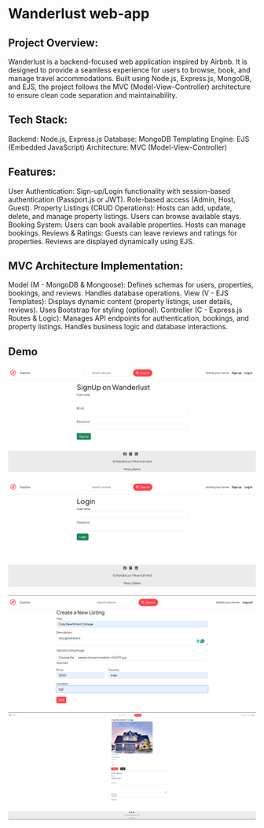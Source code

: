 # Wanderlust web-app

## Project Overview:
Wanderlust is a backend-focused web application inspired by Airbnb. It is designed to provide a seamless experience for users to browse, book, and manage travel accommodations. Built using Node.js, Express.js, MongoDB, and EJS, the project follows the MVC (Model-View-Controller) architecture to ensure clean code separation and maintainability.
## Tech Stack:
Backend: Node.js, Express.js
Database: MongoDB
Templating Engine: EJS (Embedded JavaScript)
Architecture: MVC (Model-View-Controller)
## Features:
User Authentication:
Sign-up/Login functionality with session-based authentication (Passport.js or JWT).
Role-based access (Admin, Host, Guest).
Property Listings (CRUD Operations):
Hosts can add, update, delete, and manage property listings.
Users can browse available stays.
Booking System:
Users can book available properties.
Hosts can manage bookings.
Reviews & Ratings:
Guests can leave reviews and ratings for properties.
Reviews are displayed dynamically using EJS.
## MVC Architecture Implementation:
Model (M - MongoDB & Mongoose):
Defines schemas for users, properties, bookings, and reviews.
Handles database operations.
View (V - EJS Templates):
Displays dynamic content (property listings, user details, reviews).
Uses Bootstrap for styling (optional).
Controller (C - Express.js Routes & Logic):
Manages API endpoints for authentication, bookings, and property listings.
Handles business logic and database interactions.

## Demo 

![image alt](https://github.com/manishkuchalia12/Wanderlust/blob/f0f69dbc937cfb951a8879c6090b9960f697921d/Screenshot%202025-02-10%20100256.png)

![image alt](https://github.com/manishkuchalia12/Wanderlust/blob/f0f69dbc937cfb951a8879c6090b9960f697921d/Screenshot%202025-02-10%20101402.png)

![image alt](https://github.com/manishkuchalia12/Wanderlust/blob/f0f69dbc937cfb951a8879c6090b9960f697921d/Screenshot%202025-02-10%20101505.png)

![image alt](https://github.com/manishkuchalia12/Wanderlust/blob/f0f69dbc937cfb951a8879c6090b9960f697921d/Screenshot%202025-02-10%20101536.png)



